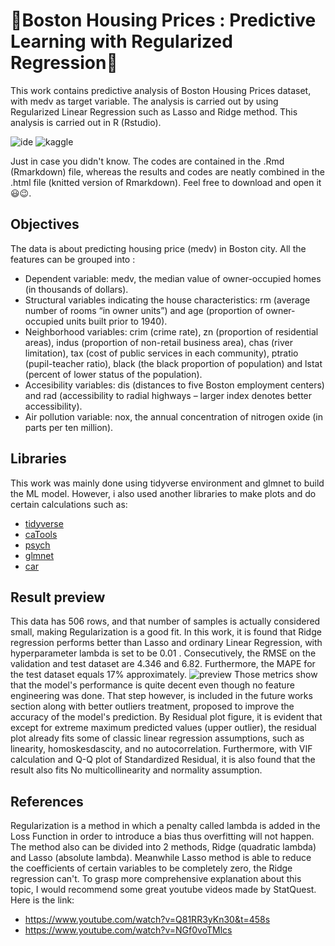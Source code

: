 # :star2:Boston Housing Prices : Predictive Learning with Regularized Regression:star2:

This work contains predictive analysis of Boston Housing Prices dataset, with medv as target variable. The analysis is carried out by using Regularized Linear Regression such as Lasso and Ridge method. This analysis is carried out in R (Rstudio).

![ide](https://img.shields.io/badge/RStudio-75AADB?style=for-the-badge&logo=RStudio&logoColor=white)
![kaggle](https://img.shields.io/badge/Kaggle-20BEFF?style=for-the-badge&logo=Kaggle&logoColor=white)

Just in case you didn't know. The codes are contained in the .Rmd (Rmarkdown) file, whereas the results and codes are neatly combined in the .html file (knitted version of Rmarkdown). Feel free to download and open it 😃😉.

## Objectives
The data is about predicting housing price (medv) in Boston city. All the features can be grouped into :

- Dependent variable: medv, the median value of owner-occupied homes (in thousands of dollars).
- Structural variables indicating the house characteristics: rm (average number of rooms “in owner units”) and age (proportion of owner-occupied units built prior to 1940).
- Neighborhood variables: crim (crime rate), zn (proportion of residential areas), indus (proportion of non-retail business area), chas (river limitation), tax (cost of public services in each community), ptratio (pupil-teacher ratio), black (the black proportion of population) and lstat (percent of lower status of the population).
- Accesibility variables: dis (distances to five Boston employment centers) and rad (accessibility to radial highways – larger index denotes better accessibility).
- Air pollution variable: nox, the annual concentration of nitrogen oxide (in parts per ten million).

## Libraries
This work was mainly done using tidyverse environment and glmnet to build the ML model. However, i also used another libraries to make plots and do certain calculations such as:

- [tidyverse](https://www.tidyverse.org/)
- [caTools](https://cran.r-project.org/web/packages/caTools/index.html)
- [psych](https://cran.r-project.org/web/packages/psych/index.html)
- [glmnet](https://www.google.com/url?sa=t&rct=j&q=&esrc=s&source=web&cd=&cad=rja&uact=8&ved=2ahUKEwiV1Y7ojqf2AhWpSGwGHcR1AE8QFnoECAIQAQ&url=https%3A%2F%2Fcran.r-project.org%2Fweb%2Fpackages%2Fglmnet%2Fglmnet.pdf&usg=AOvVaw0GU29lnFgP5bkxNNIICceO)
- [car](https://cran.r-project.org/web/packages/car/index.html)

## Result preview
This data has 506 rows, and that number of samples is actually considered small, making Regularization is a good fit. In this work, it is found that Ridge regression performs better than Lasso and ordinary Linear Regression, with hyperparameter lambda is set to be 0.01 . Consecutively, the RMSE on the validation and test dataset are 4.346 and 6.82. Furthermore, the MAPE for the test dataset equals 17% approximately.
![preview](https://user-images.githubusercontent.com/92590596/156525572-1a979e4e-345f-458a-acd5-becafa5fd656.jpg)
Those metrics show that the model's performance is quite decent even though no feature engineering was done. That step however, is included in the future works section along with better outliers treatment, proposed to improve the accuracy of the model's prediction. By Residual plot figure, it is evident that except for extreme maximum predicted values (upper outlier), the residual plot already fits some of classic linear regression assumptions, such as linearity, homoskesdascity, and no autocorrelation. Furthermore, with VIF calculation and Q-Q plot of Standardized Residual, it is also found that the result also fits No multicollinearity and normality assumption.

## References
Regularization is a method in which a penalty called lambda is added in the Loss Function in order to introduce a bias thus overfitting will not happen. The method also can be divided into 2 methods, Ridge (quadratic lambda) and Lasso (absolute lambda). Meanwhile Lasso method is able to reduce the coefficients of certain variables to be completely zero, the Ridge regression can't. To grasp more comprehensive explanation about this topic, I would recommend some great youtube videos made by StatQuest. Here is the link:

- https://www.youtube.com/watch?v=Q81RR3yKn30&t=458s
- https://www.youtube.com/watch?v=NGf0voTMlcs

